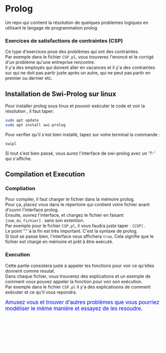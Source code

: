 # Prolog
Un repo qui contient la résolution de quelques problemes logiques en utilisant le langage de programmation prolog

### Exercices de satisfactions de contraintes (CSP)
Ce type d'exercices pose des problèmes qui ont des contraintes.  
Par exemple dans le fichier `CSP.pl`, vous trouverez l'enoncé et le corrigé d'un problème qu'une entreprise rencontre.  
Il y'a des employés qui doivent aller en vacances et il y'a des contraintes sur qui ne doit pas partir juste après un autre, qui ne peut pas partir en premier ou dernier etc.  

## Installation de Swi-Prolog sur linux  
Pour installer prolog sous linux et pouvoir exécuter le code et voir la résolution , il faut taper:  
```bash
sudo apt update
sudo apt install swi-prolog
```
Pour verifier qu'il s'est bien installé, tapez sur votre terminal la commande :
``` bash
swipl
```  
Si tout s'est bien passé, vous aurez l'interface de swi-prolog avec un '?-' qui s'affiche. 

## Compilation et Execution  
### Compliation
Pour compiler, il faut charger le fichier dans la mémoire prolog.  
Pour ça, placez vous dans le répertoire qui contient votre fichier avant d'ouvrir l'interface prolog.  
Ensuite, ouvrez l'interface, et chargez le fichier en faisant `[nom_du_fichier].` sans son extention.  
Par exemple pour le fichier `CSP.pl`, il vous faudra juste taper : `[CSP].`  
Le point "." à la fin est très important. C'est la syntaxe de prolog.  
Si tout se passe bien, l'interface vous affichera `true`. Cela signifie que le fichier est chargé en mémoire et prêt à être exécuté.

### Execution
Cette partie consistera juste à appeler les fonctions pour voir ce qu'elles donnent comme resulat.  
Dans chaque fichier, vous trouverez des explications et un exemple de comment vous pouvez appeler la fonction pour voir son exécution.   
Par exemple dans le fichier `CSP.pl` il y'a des explicatioons de comment exécuter et ce qu'il vous repondra.

<div style="color:blue; font-size:1.2em;"> Amusez vous et trouver d'autres problèmes que vous pourriez modéliser le même manière et essayez de les resoudre. <br>
<div style="color:white"> Je vous propose lui : 
    5 personnes (Marie, Lucas, Abdel, Mamadou, Evelyn) habitent dans un immeuble 
        de 5 étages (un appartement par étage).
    Marie n'habite pas au 4e, et Lucas pas au RDC. Abdel n'habite ni au 4e ni au RDC 
        et n'habite pas un étage adjacent d'Evelyn ni celui de Lucas. Mamadou habite 
        un étage plus haut que Abdel.
    Qui habite à quel étage ? </div> </div>

